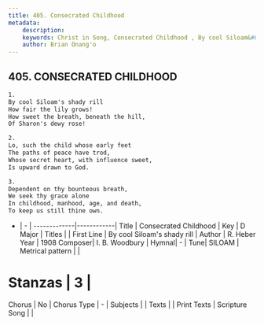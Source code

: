 ```yaml
---
title: 405. Consecrated Childhood 
metadata:
    description: 
    keywords: Christ in Song, Consecrated Childhood , By cool Siloam&#039;s shady rill, 
    author: Brian Onang'o
---
```



## 405. CONSECRATED CHILDHOOD 

```txt
1.
By cool Siloam's shady rill
How fair the lily grows!
How sweet the breath, beneath the hill,
Of Sharon's dewy rose!

2.
Lo, such the child whose early feet
The paths of peace have trod,
Whose secret heart, with influence sweet,
Is upward drawn to God.

3.
Dependent on thy bounteous breath,
We seek thy grace alone
In childhood, manhood, age, and death,
To keep us still thine own.

```

- |   -  |
-------------|------------|
Title | Consecrated Childhood  |
Key | D Major |
Titles |  |
First Line | By cool Siloam&#039;s shady rill |
Author | R. Heber
Year | 1908
Composer| I. B. Woodbury |
Hymnal|  - |
Tune| SILOAM |
Metrical pattern | |
# Stanzas | 3 |
Chorus | No |
Chorus Type | - |
Subjects |  |
Texts |  |
Print Texts | 
Scripture Song |  |
  
